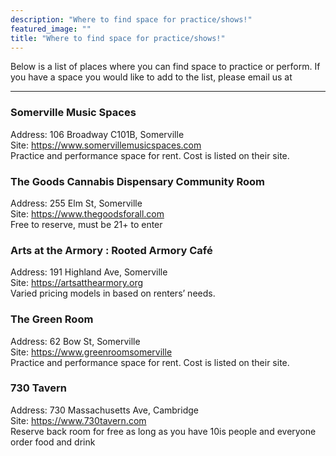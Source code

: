 ```yaml
---
description: "Where to find space for practice/shows!"
featured_image: ""
title: "Where to find space for practice/shows!"
---
```


Below is a list of places where you can find space to practice or perform. 
If you have a space you would like to add to the list, please email us at [](mailto:)

---  

### Somerville Music Spaces  
Address: 106 Broadway C101B, Somerville  
Site: https://www.somervillemusicspaces.com  
Practice and performance space for rent. Cost is listed on their site.

### The Goods Cannabis Dispensary Community Room  
Address: 255 Elm St, Somerville  
Site: https://www.thegoodsforall.com   
Free to reserve, must be 21+ to enter  

### Arts at the Armory : Rooted Armory Café 
Address: 191 Highland Ave, Somerville  
Site: https://artsatthearmory.org  
Varied pricing models in based on renters’ needs.

### The Green Room  
Address: 62 Bow St, Somerville  
Site: https://www.greenroomsomerville  
Practice and performance space for rent. Cost is listed on their site.  

### 730 Tavern
Address: 730 Massachusetts Ave, Cambridge  
Site: https://www.730tavern.com  
Reserve back room for free as long as you have 10is people and everyone order food and drink